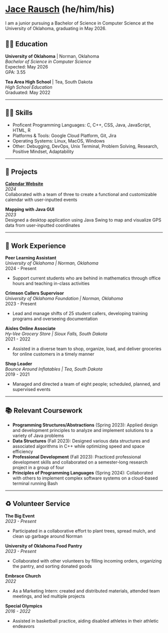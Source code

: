 # [Jace Rausch](mailto:jacerausch@gmail.com) (he/him/his)

I am a junior pursuing a Bachelor of Science in Computer Science at the University of Oklahoma, graduating in May 2026.

## 👨‍🎓 Education

**University of Oklahoma** | Norman, Oklahoma  
_Bachelor of Science in Computer Science_  
Expected: May 2026  
GPA: 3.55 

**Tea Area High School** | Tea, South Dakota  
_High School Education_  
Graduated: May 2022  

---

## 👨‍💻 Skills

- Proficent Programming Languages: C, C++, CSS, Java, JavaScript, HTML, R
- Platforms & Tools: Google Cloud Platform, Git, Jira
- Operating Systems: Linux, MacOS, Windows
- Other: Debugging, DevOps, Unix Terminal, Problem Solving, Research, Positive Mindset, Adaptability

---

## 🚀 Projects

**[Calendar Website](https://github.com/jacers/CalendarApplication)**  
_2024_  
Collaborated with a team of three to create a functional and customizable calendar with user-inputted events

**Mapping with Java GUI**  
_2023_  
Designed a desktop application using Java Swing to map and visualize GPS data from user-inputted coordinates

---

## 💼 Work Experience

**Peer Learning Assistant**  
_University of Oklahoma | Norman, Oklahoma_  
2024 - Present  
- Support current students who are behind in mathematics through office hours and teaching in-class activities

**Crimson Callers Supervisor**  
_University of Oklahoma Foundation | Norman, Oklahoma_  
2023 - Present  
- Lead and manage shifts of 25 student callers, developing training programs and overseeing documentation

**Aisles Online Associate**  
_Hy-Vee Grocery Store | Sioux Falls, South Dakota_  
2021 - 2022  
- Assisted in a diverse team to shop, organize, load, and deliver groceries for online customers in a timely manner

**Shop Leader**  
_Bounce Around Inflatables | Tea, South Dakota_  
2019 - 2021  
- Managed and directed a team of eight people; scheduled, planned, and supervised events

---

## 📚 Relevant Coursework

- **Programming Structures/Abstractions** (Spring 2023): Applied design and development principles to analyze and implement solutions to a variety of Java problems
- **Data Structures** (Fall 2023): Designed various data structures and associated algorithms in C++ while optimizing speed and space efficiency
- **Professional Development** (Fall 2023): Practiced professional development skills and collaborated on a semester-long research project in a group of four
- **Principles of Programming Languages** (Spring 2024): Collaborated with others to implement complex software systems on a cloud-based terminal running Bash

---

## ♻️ Volunteer Service

**The Big Event**  
_2023 - Present_  
- Participated in a collaborative effort to plant trees, spread mulch, and clean up garbage around Norman

**University of Oklahoma Food Pantry**  
_2023 - Present_  
- Collaborated with other volunteers by filling incoming orders, organizing the pantry, and sorting donated goods

**Embrace Church**  
_2022_  
- As a Marketing Intern: created and distributed materials, attended team meetings, and led multiple projects

**Special Olympics**  
_2016 - 2022_  
- Assisted in basketball practice, aiding disabled athletes in their athletic endeavors
